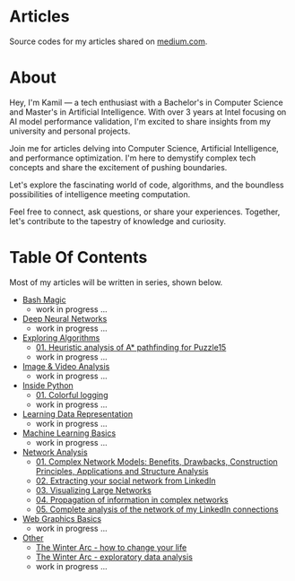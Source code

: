 # Articles
Source codes for my articles shared on [medium.com](https://medium.com/@kamilmatejuk).

# About
Hey, I'm Kamil — a tech enthusiast with a Bachelor's in Computer Science and Master's in Artificial Intelligence. With over 3 years at Intel focusing on AI model performance validation, I'm excited to share insights from my university and personal projects.

Join me for articles delving into Computer Science, Artificial Intelligence, and performance optimization. I'm here to demystify complex tech concepts and share the excitement of pushing boundaries.

Let's explore the fascinating world of code, algorithms, and the boundless possibilities of intelligence meeting computation.

Feel free to connect, ask questions, or share your experiences. Together, let's contribute to the tapestry of knowledge and curiosity.

# Table Of Contents
Most of my articles will be written in series, shown below.

* [Bash Magic](./Bash%20Magic)
  * work in progress ...
* [Deep Neural Networks](./Deep%20Neural%20Networks)
  * work in progress ...
* [Exploring Algorithms](./Exploring%20Algorithms)
  * [01. Heuristic analysis of A* pathfinding for Puzzle15](./Exploring%20Algorithms/01.%20Heuristic%20analysis%20of%20A*%20pathfinding%20for%C2%A0Puzzle15/)
  * work in progress ...
* [Image & Video Analysis](./Image%20&%20Video%20Analysis)
  * work in progress ...
* [Inside Python](./Inside%20Python)
  * [01. Colorful logging](./Inside%20Python/01.%20Colorful%20logging/)
  * work in progress ...
* [Learning Data Representation](./Learning%20Data%20Representation)
  * work in progress ...
* [Machine Learning Basics](./Machine%20Learning%20Basics)
  * work in progress ...
* [Network Analysis](./Graph%20Analysis)
  * [01. Complex Network Models: Benefits, Drawbacks, Construction Principles, Applications and Structure Analysis](./Network%20Analysis/01.%20Complex%20Network%20Models:%20Benefits,%20Drawbacks,%20Construction%20Principles,%20Applications%20and%20Structure%20Analysis/)
  * [02. Extracting your social network from LinkedIn](./Network%20Analysis/02.%20Extracting%20your%20social%20network%20from%20LinkedIn/)
  * [03. Visualizing Large Networks](./Network%20Analysis/03.%20Visualizing%20large%20networks/)
  * [04. Propagation of information in complex networks](./Network%20Analysis/04.%20Propagation%20of%20information%20in%20complex%20networks/)
  * [05. Complete analysis of the network of my LinkedIn connections](./Network%20Analysis/05.%20Complete%20analysis%20of%20the%20network%20of%20my%20LinkedIn%20connections/)
* [Web Graphics Basics](./Web%20Graphics%20Basics)
  * work in progress ...
* [Other](./Other)
  * [The Winter Arc - how to change your life](./Other/The%20Winter%20Arc%20-%20how%20to%20change%20your%20life/)
  * [The Winter Arc - exploratory data analysis](./Other/The%20Winter%20Arc%20-%20exploratory%20data%20analysis/)
  * work in progress ...
